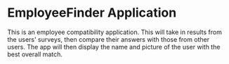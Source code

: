 # EmployeeFinder Application

This is an employee compatibility application. This will take in results from the users' surveys, then compare their answers with those from other users. The app will then display the name and picture of the user with the best overall match.
